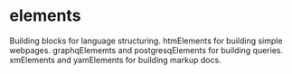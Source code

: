 elements
===========

Building blocks for language structuring.
htmElements for building simple webpages.
graphqElememts and postgresqElements for building queries.
xmElements and yamElements for building markup docs.

